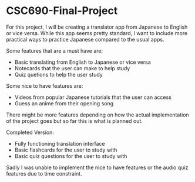 # CSC690-Final-Project

For this project, I will be creating a translator app from Japanese to English or vice versa. While this app seems pretty standard, I want to include more practical ways to practice Japanese compared to the usual apps. 

Some features that are a must have are:
- Basic translating from English to Japanese or vice versa
- Notecards that the user can make to help study
- Quiz quetions to help the user study

Some nice to have features are:
- Videos from popular Japanese tutorials that the user can access
- Guess an anime from their opening song

There might be more features depending on how the actual implementation of the project goes but so far this is what is planned out.

Completed Version:
- Fully functioning translation interface
- Basic flashcards for the user to study with
- Basic quiz questions for the user to study with

Sadly I was unable to implement the nice to have features or the audio quiz features due to time constraint. 
